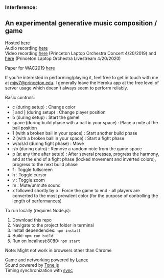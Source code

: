 ### Interference: 
An experimental generative music composition / game
---
Hosted [here](https://interference.herokuapp.com)  
Audio recording [here](https://soundcloud.com/user-519512177/interference-042019)  
Video recording [here](https://www.youtube.com/watch?v=C-5P3hXuGfs) (Princeton Laptop Orchestra Concert 4/20/2019) and [here](https://youtu.be/uD4tDYiHQnM) (Princeton Laptop Orchestra Livestream 4/20/2020)  

Paper for WAC2019 [here](https://www.ntnu.edu/documents/1282113268/1290797448/WAC2019-CameraReadySubmission-43.pdf/c2dec2c2-c34a-122d-be16-465082b3afbd?t=1575329716758)  

If you're interested in performing/playing it, feel free to get in touch with me at mjw7@princeton.edu.
I generally leave the Heroku app at the free level of server usage which doesn't always seem to perform reliably.

Basic controls:
- c (during setup) : Change color
- [ and ] (during setup) : Change player position
- b (during setup) : Start the game!
- space (during build phase with a ball in your space) : Place a note at the ball position
- 1 (with a broken ball in your space) : Start another build phase
- 2 (with a broken ball in your space) : Start a fight phase
- w/a/s/d (during fight phase) : Move
- r/b (during outro) : Remove a random note from the game space
- p (at any time after setup) : After several presses, progress the harmony, and at the end of a fight phase (locked movement and inverted colors), progress to the next build phase
- f : Toggle fullscreen
- h : Toggle cursor
- v : Toggle zoom
- m : Mute/unmute sound
- x followed shortly by o : Force the game to end - all players are converted to the most prevalent color (for the purpose of controlling the length of performances)

To run locally (requires Node.js):
1. Download this repo
2. Navigate to the project folder in terminal
3. Install dependencies: `npm install`
4. Build: `npm run build`
5. Run on localhost:8080: `npm start`

Note:
Might not work in browsers other than Chrome

Game and networking powered by [Lance](http://lance.gg/)  
Sound powered by [Tone.js](https://tonejs.github.io/)  
Timing synchronization with [sync](https://github.com/collective-soundworks/sync) 

